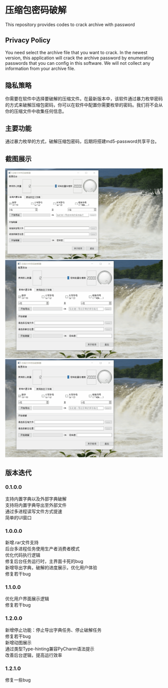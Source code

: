 # 压缩包密码破解
This repository provides codes to crack archive with password
## Privacy Policy
You need select the archive file that you want to crack. In the newest version, this application will crack the archive password by enumerating passwords that you can config in this software. We will not collect any information from your archive file.
## 隐私策略
你需要在软件中选择要破解的压缩文件。在最新版本中，该软件通过暴力枚举密码的方式来破解压缩包密码，你可以在软件中配置你需要枚举的密码。我们将不会从你的压缩文件中收集任何信息。
## 主要功能
通过暴力枚举的方式，破解压缩包密码，后期将搭建md5-password共享平台。
## 截图展示
![export_dict](./screen_shot/导出字典.gif)<br />
![crack_password](./screen_shot/开始破解.gif)<br />
![actions](./screen_shot/常规操作.gif)<br />
## 版本迭代
### 0.1.0.0
支持内置字典以及外部字典破解<br />
支持将内置字典导出至外部文件<br />
通过多进程读写文件方式提速<br />
简单的UI窗口<br />
### 1.0.0.0
新增.rar文件支持<br />
后台多进程任务使用生产者消费者模式<br />
优化代码执行逻辑<br />
修复后台任务运行时，主界面卡死的bug<br />
新增导出字典，破解的进度展示，优化用户体验<br />
修复若干bug<br />
### 1.1.0.0
优化用户界面展示逻辑<br />
修复若干bug<br />
### 1.2.0.0
新增停止功能：停止导出字典任务、停止破解任务<br />
修复若干bug<br />
新增动图展示<br />
通过类型Type-hinting兼容PyCharm语法提示<br />
改善后台逻辑，提高运行效率<br />
### 1.2.1.0
修复一些bug<br />
